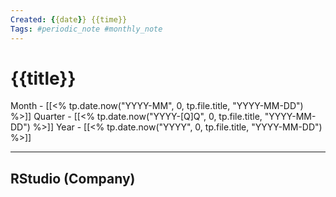 ```yaml
---
Created: {{date}} {{time}}
Tags: #periodic_note #monthly_note
---
```


# {{title}}

 Month - [[<% tp.date.now("YYYY-MM", 0, tp.file.title, "YYYY-MM-DD") %>]]
 Quarter - [[<% tp.date.now("YYYY-[Q]Q", 0, tp.file.title, "YYYY-MM-DD") %>]]
 Year - [[<% tp.date.now("YYYY", 0, tp.file.title, "YYYY-MM-DD") %>]]

---



## RStudio (Company)


